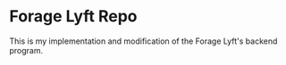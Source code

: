 # Forage Lyft Repo
This is my implementation and modification of the Forage Lyft's backend program.
